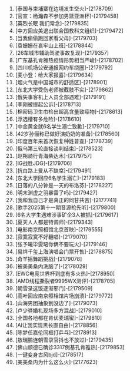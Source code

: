 
1. [泰国与柬埔寨在边境发生交火]-[2178709]
1. [官宣：杨瀚森不参加男篮亚洲杯]-[2179458]
1. [英烈长眠 我们常念]-[2179835]
1. [中方回应美退出联合国教科文组织]-[2179472]
1. [当我偷偷跑回家看父母]-[2179703]
1. [袁姗姗在哀牢山上班]-[2178844]
1. [26车城市辅助驾驶事故复现]-[2179357]
1. [广东基孔肯雅热疫情形势相当严峻]-[2178702]
1. [四川机场公安通报网约车绕圈]-[2179792]
1. [麦小登：给大家报喜]-[2179634]
1. [烟火气是中国城市的舒适区]-[2178901]
1. [东北大学受伤老师被截肢不实]-[2179862]
1. [俄失事客机上人员全部遇难]-[2179191]
1. [李刚被提起公诉]-[2178713]
1. [棉密码卫生巾检出超高含量致癌物]-[2178613]
1. [浮选槽有多危险]-[2178610]
1. [中金黄金就6名学生溺亡致歉]-[2179710]
1. [42岁孙俪称已做好演奶奶的准备]-[2178560]
1. [印度百年来首次恢复种姓普查]-[2178739]
1. [俄乌第三轮直接谈判结束]-[2178523]
1. [赵朔骑行青海柴达木]-[2179757]
1. [IG战胜JDG]-[2179706]
1. [抗白路上爱从不缺席]-[2179491]
1. [东北大学回应6名学生溺亡]-[2179183]
1. [日落的八分钟是一天的布洛芬]-[2178227]
1. [明末渊虚之羽暴雷了吗]-[2179427]
1. [我和我自己才是真正的同甘共苦]-[2177741]
1. [歌手2025第十一期音源抢先听]-[2179800]
1. [6名大学生遇难涉事矿企3人被抓]-[2179617]
1. [夏天人人都是特调师]-[2179343]
1. [电影南京照相馆北京首映]-[2179555]
1. [寂寞寂寞不好翻唱]-[2179070]
1. [张予曦毕雯珺你俩不要玩火]-[2179146]
1. [易烊千玺上海演唱会门票开售]-[2178875]
1. [奇羊摇舞蹈挑战]-[2179078]
1. [被美美桑内洗脑了]-[2178029]
1. [EWC电竞世界杯到底有多火热]-[2178950]
1. [AMD线程撕裂者9995WX测评]-[2178705]
1. [朝雪录这饭逐渐邪门]-[2179509]
1. [高叶回应南京照相馆片场崩溃]-[2179772]
1. [山海男团抽象到没边了]-[2179073]
1. [卢少骅婚礼现场多方混战]-[2179010]
1. [全国各地都在肯优麦瑞蜜]-[2179810]
1. [AI让我实现黑长直自由]-[2178856]
1. [陈梦任嘉伦同框打乒乓]-[2178913]
1. [敖瑞鹏连朝雪录官抖也不放过]-[2179435]
1. [佛山顺德已确诊3317例基孔肯雅热]-[2179853]
1. [一键变身古风bjd]-[2178517]
1. [美美桑内为什么这么火]-[2177623]